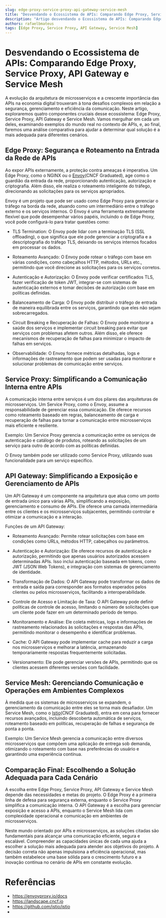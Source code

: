```yaml
---
slug: edge-proxy-service-proxy-api-gateway-service-mesh
title: "Desvendando o Ecossistema de APIs: Comparando Edge Proxy, Service Proxy, API Gateway e Service Mesh"
description: "Artigo desvendando o Ecossistema de APIs: Comparando Edge Proxy, Service Proxy, API Gateway e Service Mesh"
authors: rafaelbmateus
tags: [Edge Proxy, Service Proxy, API Gateway, Service Mesh]
---
```


# Desvendando o Ecossistema de APIs: Comparando Edge Proxy, Service Proxy, API Gateway e Service Mesh

A evolução da arquitetura de microsserviços e a crescente importância das APIs na economia digital trouxeram à tona desafios complexos em relação a segurança, gerenciamento e eficiência da comunicação. Neste artigo, exploraremos quatro componentes cruciais desse ecossistema: Edge Proxy, Service Proxy, API Gateway e Service Mesh. Vamos mergulhar em cada um deles, examinando exemplos do mundo real no contexto de APIs, e, ao final, faremos uma análise comparativa para ajudar a determinar qual solução é a mais adequada para diferentes cenários.

<!-- truncate -->

## Edge Proxy: Segurança e Roteamento na Entrada da Rede de APIs

Ao expor APIs externamente, a proteção contra ameaças é imperativa. Um Edge Proxy, como o NGINX ou o [Envoy](https://envoyproxy.io)(CNCF Graduated),
age como o guardião da entrada da rede, proporcionando autenticação, autorização e criptografia.
Além disso, ele realiza o roteamento inteligente do tráfego, direcionando as solicitações para os serviços apropriados.

Envoy é um projeto que pode ser usado como Edge Proxy para gerenciar o tráfego na borda da rede,
atuando como um intermediário entre o tráfego externo e os serviços internos.
O Envoy é uma ferramenta extremamente flexível que pode desempenhar vários papéis,
incluindo o de Edge Proxy, você pode configurá-lo para tratar questões como:

- TLS Termination: O Envoy pode lidar com a terminação TLS (SSL offloading), o que significa que ele pode gerenciar a criptografia e a descriptografia do tráfego TLS, deixando os serviços internos focados em processar os dados.

- Roteamento Avançado: O Envoy pode rotear o tráfego com base em várias condições, como cabeçalhos HTTP, métodos, URLs etc., permitindo que você direcione as solicitações para os serviços corretos.

- Autenticação e Autorização: O Envoy pode verificar certificados TLS, fazer verificação de token JWT, integrar-se com sistemas de autenticação externos e tomar decisões de autorização com base em políticas definidas.

- Balanceamento de Carga: O Envoy pode distribuir o tráfego de entrada de maneira equilibrada entre os serviços, garantindo que eles não sejam sobrecarregados.

- Circuit Breaking e Recuperação de Falhas: O Envoy pode monitorar a saúde dos serviços e implementar circuit breaking para evitar que serviços com problemas afetem outros. Além disso, ele oferece mecanismos de recuperação de falhas para minimizar o impacto de falhas em serviços.

- Observabilidade: O Envoy fornece métricas detalhadas, logs e informações de rastreamento que podem ser usadas para monitorar e solucionar problemas de comunicação entre serviços.


## Service Proxy: Simplificando a Comunicação Interna entre APIs

A comunicação interna entre serviços é um dos pilares das arquiteturas de microsserviços. Um Service Proxy, como o Envoy,
assume a responsabilidade de gerenciar essa comunicação.
Ele oferece recursos como roteamento baseado em regras, balanceamento de carga e recuperação de falhas para tornar
a comunicação entre microsserviços mais eficiente e resiliente.

Exemplo: Um Service Proxy gerencia a comunicação entre os serviços de autenticação e catálogo de produtos, roteando as solicitações de um serviço para outro de acordo com as políticas definidas.

O Envoy também pode ser utilizado como Service Proxy, utilizando suas funcionalidade para um serviço específico.

## API Gateway: Simplificando a Exposição e Gerenciamento de APIs

Um API Gateway é um componente na arquitetura que atua como um ponto de entrada único para várias APIs,
simplificando a exposição, gerenciamento e consumo de APIs.
Ele oferece uma camada intermediária entre os clientes e os microsserviços subjacentes, permitindo controlar e otimizar a comunicação e a interação.

Funções de um API Gateway:

- Roteamento Avançado: Permite rotear solicitações com base em condições como URLs, métodos HTTP, cabeçalhos ou parâmetros.

- Autenticação e Autorização: Ele oferece recursos de autenticação e autorização, permitindo que apenas usuários autorizados acessem determinadas APIs. Isso inclui autenticação baseada em tokens, como JWT (JSON Web Tokens), e integração com sistemas de gerenciamento de identidade.

- Transformação de Dados: O API Gateway pode transformar os dados de entrada e saída para corresponder aos formatos esperados pelos clientes ou pelos microsserviços, facilitando a interoperabilidade.

- Controle de Acesso e Limitação de Taxa: O API Gateway pode definir políticas de controle de acesso, limitando o número de solicitações que um cliente pode fazer em um determinado período de tempo.

- Monitoramento e Análise: Ele coleta métricas, logs e informações de rastreamento relacionados às solicitações e respostas das APIs, permitindo monitorar o desempenho e identificar problemas.

- Cache: O API Gateway pode implementar cache para reduzir a carga nos microsserviços e melhorar a latência, armazenando temporariamente respostas frequentemente solicitadas.

- Versionamento: Ele pode gerenciar versões de APIs, permitindo que os clientes acessem diferentes versões com facilidade.

## Service Mesh: Gerenciando Comunicação e Operações em Ambientes Complexos

À medida que os sistemas de microsserviços se expandem, o gerenciamento da comunicação entre eles se torna mais desafiador.
Um Service Mesh, como o [Istio](https://istio.io)(CNCF Graduated), entra em cena para fornecer recursos avançados,
incluindo descoberta automática de serviços, roteamento baseado em políticas, recuperação de falhas e segurança de ponta a ponta.

Exemplo: Um Service Mesh gerencia a comunicação entre diversos microsserviços que compõem uma aplicação de entrega sob demanda,
otimizando o roteamento com base nas preferências do usuário e garantindo uma experiência contínua.

## Comparação Final: Escolhendo a Solução Adequada para Cada Cenário

A escolha entre Edge Proxy, Service Proxy, API Gateway e Service Mesh depende das necessidades e metas do projeto.
O Edge Proxy é a primeira linha de defesa para segurança externa, enquanto o Service Proxy simplifica a comunicação interna.
O API Gateway é a escolha para gerenciar exposição e acesso a APIs, enquanto o Service Mesh lida com complexidade operacional
e comunicação em ambientes de microsserviços.

Neste mundo orientado por APIs e microsserviços, as soluções citadas são fundamentais para alcançar uma comunicação eficiente, segura e escalável.
Compreender as capacidades únicas de cada uma ajuda a escolher a solução mais adequada para atender aos objetivos do projeto.
A decisão correta não apenas impulsiona a eficiência operacional, mas também estabelece uma base sólida para o crescimento futuro
e a inovação contínua no cenário de APIs em constante evolução.

# Referências

- https://envoyproxy.io/docs
- https://landscape.cncf.io
- https://github.com/istio/istio
- 
